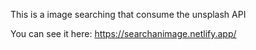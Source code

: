 This is a image searching that consume the unsplash API 

You can see it here: 
https://searchanimage.netlify.app/
